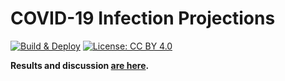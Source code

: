 # COVID-19 Infection Projections

[![Build & Deploy](https://img.shields.io/github/workflow/status/adfernandes/covid19/Build%20%26%20Deploy/master?label=Build%20%26%20Deploy&logo=GitHub&logoColor=white)](https://github.com/adfernandes/covid19/actions?query=workflow%3A%22Build%20%26%20Deploy%22) [![License: CC BY 4.0](https://img.shields.io/github/license/adfernandes/covid19?color=orange&label=License&logo=Creative%20Commons&logoColor=white)](https://creativecommons.org/licenses/by/4.0/)

**Results and discussion [are here](http://covid19.fernandes.org/).**
